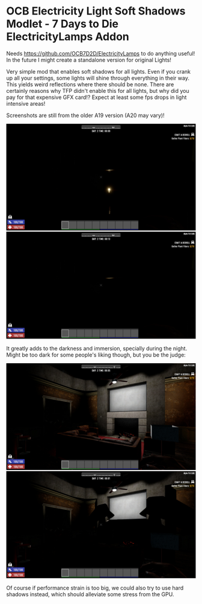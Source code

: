 # OCB Electricity Light Soft Shadows Modlet - 7 Days to Die ElectricityLamps Addon

Needs https://github.com/OCB7D2D/ElectricityLamps to do anything useful!  
In the future I might create a standalone version for original Lights!

Very simple mod that enables soft shadows for all lights. Even if you crank
up all your settings, some lights will shine through everything in their way.
This yields weird reflections where there should be none. There are certainly
reasons why TFP didn't enable this for all lights, but why did you pay for that
expensive GFX card!? Expect at least some fps drops in light intensive areas!

Screenshots are still from the older A19 version (A20 may vary)!

![Reflection without Light Shadows](Screens/ingame_reflection_before.jpg)
![Reflection with Light Shadows](Screens/ingame_reflection_after.jpg)

It greatly adds to the darkness and immersion, specially during the night.
Might be too dark for some people's liking though, but you be the judge:

![Room lighting without Light Shadows](Screens/ingame_light_before.jpg)
![Room lighting with Light Shadows](Screens/ingame_light_after.jpg)

Of course if performance strain is too big, we could also try to use
hard shadows instead, which should alleviate some stress from the GPU.
